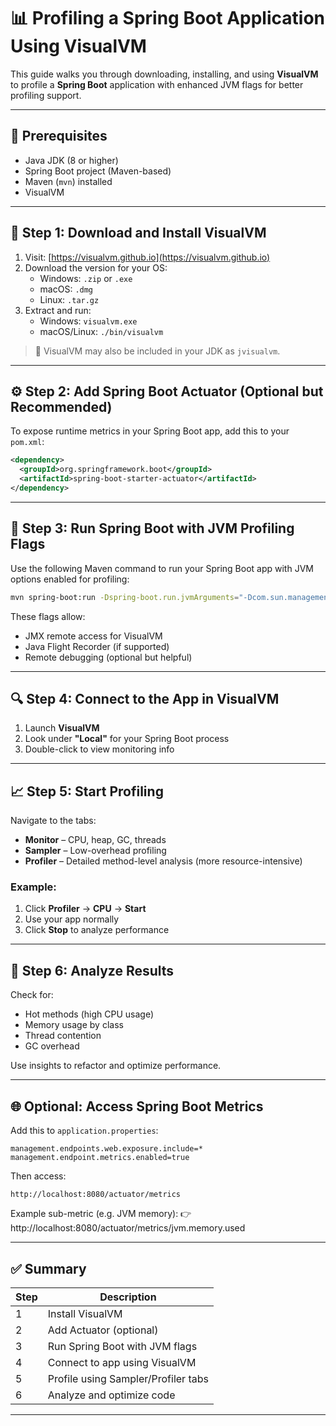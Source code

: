 
# 📊 Profiling a Spring Boot Application Using VisualVM

This guide walks you through downloading, installing, and using **VisualVM** to profile a **Spring Boot** application with enhanced JVM flags for better profiling support.

---

## 🧰 Prerequisites

- Java JDK (8 or higher)
- Spring Boot project (Maven-based)
- Maven (`mvn`) installed
- VisualVM

---

## 🔽 Step 1: Download and Install VisualVM

1. Visit: [https://visualvm.github.io](https://visualvm.github.io)
2. Download the version for your OS:
   - Windows: `.zip` or `.exe`
   - macOS: `.dmg`
   - Linux: `.tar.gz`
3. Extract and run:
   - Windows: `visualvm.exe`
   - macOS/Linux: `./bin/visualvm`

> 📌 VisualVM may also be included in your JDK as `jvisualvm`.

---

## ⚙️ Step 2: Add Spring Boot Actuator (Optional but Recommended)

To expose runtime metrics in your Spring Boot app, add this to your `pom.xml`:

```xml
<dependency>
  <groupId>org.springframework.boot</groupId>
  <artifactId>spring-boot-starter-actuator</artifactId>
</dependency>
```

---

## 🚀 Step 3: Run Spring Boot with JVM Profiling Flags

Use the following Maven command to run your Spring Boot app with JVM options enabled for profiling:

```bash
mvn spring-boot:run -Dspring-boot.run.jvmArguments="-Dcom.sun.management.jmxremote -Dcom.sun.management.jmxremote.port=9010 -Dcom.sun.management.jmxremote.authenticate=false -Dcom.sun.management.jmxremote.ssl=false -XX:+UnlockCommercialFeatures -XX:+FlightRecorder -agentlib:jdwp=transport=dt_socket,server=y,suspend=n,address=*:5005"
```

These flags allow:
- JMX remote access for VisualVM
- Java Flight Recorder (if supported)
- Remote debugging (optional but helpful)

---

## 🔍 Step 4: Connect to the App in VisualVM

1. Launch **VisualVM**
2. Look under **"Local"** for your Spring Boot process
3. Double-click to view monitoring info

---

## 📈 Step 5: Start Profiling

Navigate to the tabs:

- **Monitor** – CPU, heap, GC, threads
- **Sampler** – Low-overhead profiling
- **Profiler** – Detailed method-level analysis (more resource-intensive)

### Example:
1. Click **Profiler** → **CPU** → **Start**
2. Use your app normally
3. Click **Stop** to analyze performance

---

## 🧠 Step 6: Analyze Results

Check for:
- Hot methods (high CPU usage)
- Memory usage by class
- Thread contention
- GC overhead

Use insights to refactor and optimize performance.

---

## 🌐 Optional: Access Spring Boot Metrics

Add this to `application.properties`:

```properties
management.endpoints.web.exposure.include=*
management.endpoint.metrics.enabled=true
```

Then access:

```
http://localhost:8080/actuator/metrics
```

Example sub-metric (e.g. JVM memory):
👉 http://localhost:8080/actuator/metrics/jvm.memory.used

---

## ✅ Summary

| Step | Description |
|------|-------------|
| 1 | Install VisualVM |
| 2 | Add Actuator (optional) |
| 3 | Run Spring Boot with JVM flags |
| 4 | Connect to app using VisualVM |
| 5 | Profile using Sampler/Profiler tabs |
| 6 | Analyze and optimize code |

---


